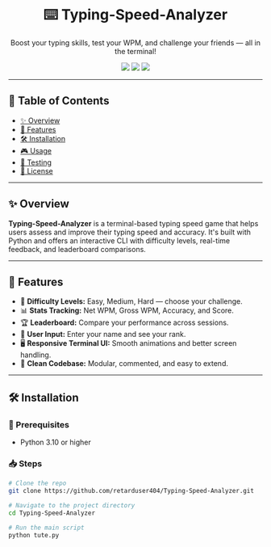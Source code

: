 <h1 align="center">⌨️ Typing-Speed-Analyzer</h1>
<p align="center">Boost your typing skills, test your WPM, and challenge your friends — all in the terminal!</p>

<p align="center">
  <img src="https://img.shields.io/badge/Python-3.10%2B-blue?style=flat-square" />
  <img src="https://img.shields.io/badge/Platform-Terminal-lightgrey?style=flat-square" />
  <img src="https://img.shields.io/badge/License-MIT-yellow?style=flat-square" />
</p>

---

## 📑 Table of Contents

- [✨ Overview](#-overview)
- [🚀 Features](#-features)
- [🛠️ Installation](#️-installation)
- [🎮 Usage](#-usage)
- [🧪 Testing](#-testing)
- [📄 License](#-license)

---

## ✨ Overview

**Typing-Speed-Analyzer** is a terminal-based typing speed game that helps users assess and improve their typing speed and accuracy. It's built with Python and offers an interactive CLI with difficulty levels, real-time feedback, and leaderboard comparisons.

---

## 🚀 Features

- 🎯 **Difficulty Levels:** Easy, Medium, Hard — choose your challenge.
- 📊 **Stats Tracking:** Net WPM, Gross WPM, Accuracy, and Score.
- 🏆 **Leaderboard:** Compare your performance across sessions.
- 🧠 **User Input:** Enter your name and see your rank.
- 🖥️ **Responsive Terminal UI:** Smooth animations and better screen handling.
- 🧼 **Clean Codebase:** Modular, commented, and easy to extend.

---

## 🛠️ Installation

### 🔧 Prerequisites

- Python 3.10 or higher

### 📥 Steps

```bash
# Clone the repo
git clone https://github.com/retarduser404/Typing-Speed-Analyzer.git

# Navigate to the project directory
cd Typing-Speed-Analyzer

# Run the main script
python tute.py
